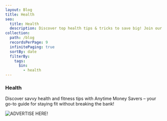 ```yaml
---
layout: Blog
title: Health
seo:
  title: Health
  description: Discover top health tips & tricks to save big! Join our Anytime Money Savers blog for smart, health-focused savings strategies everyone can use
collection:
  path: /blog
  recordsPerPage: 9
  infinitePaging: true
  sortBy: date
  filterBy:
    tags:
      $in:
        - health
---
```

### Health

Discover savvy health and fitness tips with Anytime Money Savers – your go-to guide for staying fit without breaking the bank!

![ADVERTISE HERE!](/photos/anytime-money-savers-one.gif "Team meeting")